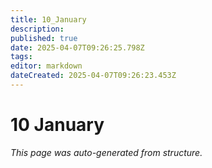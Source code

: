 ```yaml
---
title: 10_January
description: 
published: true
date: 2025-04-07T09:26:25.798Z
tags: 
editor: markdown
dateCreated: 2025-04-07T09:26:23.453Z
---
```


# 10 January

*This page was auto-generated from structure.*